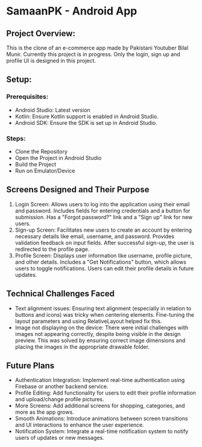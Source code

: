 # SamaanPK - Android App

## Project Overview:

This is the clone of an e-commerce app made by Pakistani Youtuber Bilal Munir. Currently this project is in progress. Only the login, sign up and profile UI is designed
in this project.

## Setup: 

### Prerequisites:
* Android Studio: Latest version
* Kotlin: Ensure Kotlin support is enabled in Android Studio.
* Android SDK: Ensure the SDK is set up in Android Studio.

### Steps:
* Clone the Repository
* Open the Project in Android Studio
* Build the Project
* Run on Emulator/Device

## Screens Designed and Their Purpose
1. Login Screen:
Allows users to log into the application using their email and password.
Includes fields for entering credentials and a button for submission.
Has a "Forgot password?" link and a "Sign up" link for new users.
2. Sign-up Screen:
Facilitates new users to create an account by entering necessary details like email, username, and password.
Provides validation feedback on input fields.
After successful sign-up, the user is redirected to the profile page.
3. Profile Screen:
Displays user information like username, profile picture, and other details.
Includes a "Get Notifications" button, which allows users to toggle notifications.
Users can edit their profile details in future updates.

## Technical Challenges Faced
* Text alignment issues: Ensuring text alignment (especially in relation to buttons and icons) was tricky when centering elements. Fine-tuning the layout parameters and using RelativeLayout helped fix this.
* Image not displaying on the device: There were initial challenges with images not appearing correctly, despite being visible in the design preview. This was solved by ensuring correct image dimensions and placing the images in the appropriate drawable folder.

## Future Plans
* Authentication Integration: Implement real-time authentication using Firebase or another backend service.
* Profile Editing: Add functionality for users to edit their profile information and upload/change profile pictures.
* More Screens: Add additional screens for shopping, categories, and more as the app grows.
* Smooth Animations: Introduce animations between screen transitions and UI interactions to enhance the user experience.
* Notification System: Integrate a real-time notification system to notify users of updates or new messages.